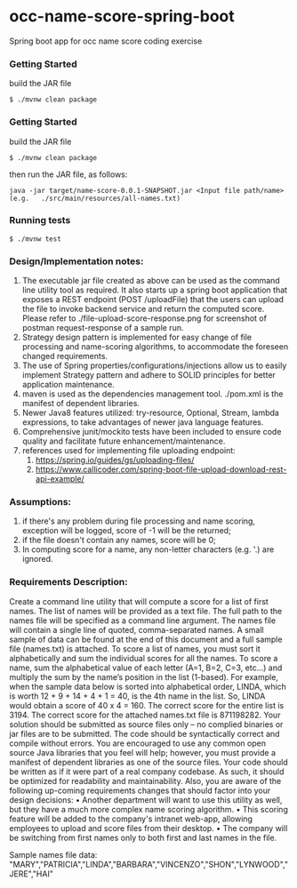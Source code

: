 # occ-name-score-spring-boot
Spring boot app for occ name score coding exercise

### Getting Started
build the JAR file
```shell
$ ./mvnw clean package
```

### Getting Started
build the JAR file
```shell
$ ./mvnw clean package
```

then run the JAR file, as follows:
```shell
java -jar target/name-score-0.0.1-SNAPSHOT.jar <Input file path/name> (e.g.   ./src/main/resources/all-names.txt)
```

### Running tests

```shell
$ ./mvnw test
```

### Design/Implementation notes:

1. The executable jar file created as above can be used as the command line utility tool as required. It also starts up a spring boot application that 
   exposes a REST endpoint (POST /uploadFile) that the users can upload the file to invoke backend service and return the computed score. Please refer 
   to ./file-upload-score-response.png for screenshot of postman request-response of a sample run.
2. Strategy design pattern is implemented for easy change of file processing and name-scoring algorithms, to accommodate the foreseen changed requirements.
3. The use of Spring properties/configurations/injections allow us to easily implement Strategy pattern and adhere to SOLID principles 
   for better application maintenance.
4. maven is used as the dependencies management tool. ./pom.xml is the manifest of dependent libraries.
5. Newer Java8 features utilized: try-resource, Optional, Stream, lambda expressions, to take advantages of newer java language features.
6. Comprehensive junit/mockito tests have been included to ensure code quality and facilitate future enhancement/maintenance.
7. references used for implementing file uploading endpoint:
	1) https://spring.io/guides/gs/uploading-files/
	2) https://www.callicoder.com/spring-boot-file-upload-download-rest-api-example/

### Assumptions:
1. if there's any problem during file processing and name scoring, exception will be logged, score of -1 will be the returned;
2. if the file doesn't contain any names, score will be 0;
3. In computing score for a name, any non-letter characters (e.g. '.) are ignored.

### Requirements Description:

Create a command line utility that will compute a score for a list of first names.
The list of names will be provided as a text file. The full path to the names file will be specified as a command line argument. The names file will contain a single line of quoted, comma-separated names. A small sample of data can be found at the end of this document and a full sample file (names.txt) is attached.
To score a list of names, you must sort it alphabetically and sum the individual scores for all the names. To score a name, sum the alphabetical value of each letter (A=1, B=2, C=3, etc...) and multiply the sum by the name’s position in the list (1-based).
For example, when the sample data below is sorted into alphabetical order, LINDA, which is worth 12 + 9 + 14 + 4 + 1 = 40, is the 4th name in the list. So, LINDA would obtain a score of 40 x 4 = 160. The correct score for the entire list is 3194. The correct score for the attached names.txt file is 871198282.
Your solution should be submitted as source files only – no complied binaries or jar files are to be submitted.  The code should be syntactically correct and compile without errors. You are encouraged to use any common open source Java libraries that you feel will help; however, you must provide a manifest of dependent libraries as one of the source files.
Your code should be written as if it were part of a real company codebase. As such, it should be optimized for readability and maintainability. Also, you are aware of the following up-coming requirements changes that should factor into your design decisions:
•	Another department will want to use this utility as well, but they have a much more complex name scoring algorithm.
•	This scoring feature will be added to the company's intranet web-app, allowing employees to upload and score files from their desktop.
•	The company will be switching from first names only to both first and last names in the file.

Sample names file data:
"MARY","PATRICIA","LINDA","BARBARA","VINCENZO","SHON","LYNWOOD","JERE","HAI"

  
